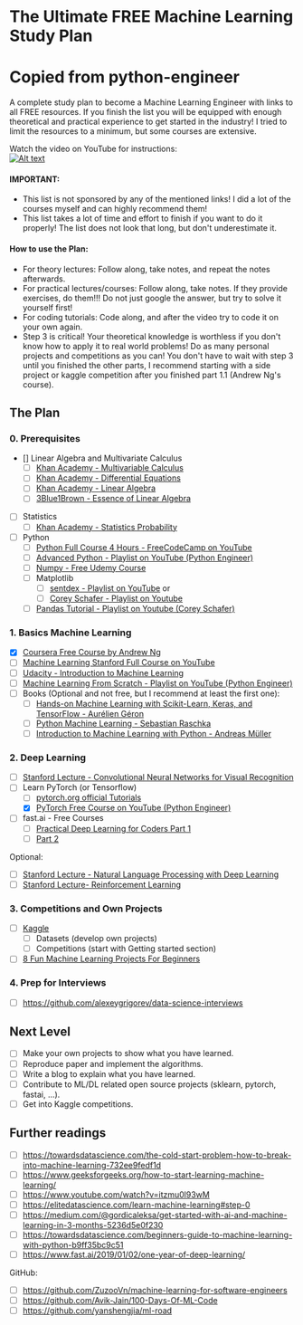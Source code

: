# The Ultimate FREE Machine Learning Study Plan

# Copied from python-engineer

A complete study plan to become a Machine Learning Engineer with links to all FREE resources. If you finish the list you will be equipped with enough theoretical and practical experience to get started in the industry! I tried to limit the resources to a minimum, but some courses are extensive.

Watch the video on YouTube for instructions:  
[![Alt text](https://img.youtube.com/vi/dYvt3vSJaQA/hqdefault.jpg)](https://www.youtube.com/watch?v=dYvt3vSJaQA)

#### IMPORTANT:

- This list is not sponsored by any of the mentioned links! I did a lot of the courses myself and can highly recommend them!
- This list takes a lot of time and effort to finish if you want to do it properly! The list does not look that long, but don't underestimate it.

#### How to use the Plan:

- For theory lectures: Follow along, take notes, and repeat the notes afterwards.
- For practical lectures/courses: Follow along, take notes. If they provide exercises, do them!!! Do not just google the answer, but try to solve it yourself first!
- For coding tutorials: Code along, and after the video try to code it on your own again.
- Step 3 is critical! Your theoretical knowledge is worthless if you don't know how to apply it to real world problems! Do as many personal projects and competitions as you can! You don't have to wait with step 3 until you finished the other parts, I recommend starting with a side project or kaggle competition after you finished part 1.1 (Andrew Ng's course).

## The Plan

### 0. Prerequisites

- [] Linear Algebra and Multivariate Calculus
  - [ ] [Khan Academy - Multivariable Calculus](https://www.khanacademy.org/math/multivariable-calculus)
  - [ ] [Khan Academy - Differential Equations](https://www.khanacademy.org/math/differential-equations)
  - [ ] [Khan Academy - Linear Algebra](https://www.khanacademy.org/math/linear-algebra)
  - [ ] [3Blue1Brown - Essence of Linear Algebra](https://www.3blue1brown.com/essence-of-linear-algebra-page/)
- [ ] Statistics
  - [ ] [Khan Academy - Statistics Probability](https://www.khanacademy.org/math/statistics-probability)
- [ ] Python
  - [ ] [Python Full Course 4 Hours - FreeCodeCamp on YouTube](https://www.youtube.com/watch?v=rfscVS0vtbw)
  - [ ] [Advanced Python - Playlist on YouTube (Python Engineer)](https://www.youtube.com/watch?v=QLTdOEn79Rc&list=PLqnslRFeH2UqLwzS0AwKDKLrpYBKzLBy2)
  - [ ] [Numpy - Free Udemy Course](https://www.udemy.com/course/deep-learning-prerequisites-the-numpy-stack-in-python/)
  - [ ] Matplotlib
    - [ ] [sentdex - Playlist on YouTube](https://www.youtube.com/watch?v=q7Bo_J8x_dw&list=PLQVvvaa0QuDfefDfXb9Yf0la1fPDKluPF) or
    - [ ] [Corey Schafer - Playlist on Youtube](https://www.youtube.com/watch?v=UO98lJQ3QGI&list=PL-osiE80TeTvipOqomVEeZ1HRrcEvtZB_)
  - [ ] [Pandas Tutorial - Playlist on Youtube (Corey Schafer)](https://www.youtube.com/watch?v=ZyhVh-qRZPA&list=PL-osiE80TeTsWmV9i9c58mdDCSskIFdDS)

### 1. Basics Machine Learning

- [x] [Coursera Free Course by Andrew Ng](https://www.coursera.org/learn/machine-learning)
- [ ] [Machine Learning Stanford Full Course on YouTube](https://www.youtube.com/watch?v=PPLop4L2eGk&list=PLLssT5z_DsK-h9vYZkQkYNWcItqhlRJLN)
- [ ] [Udacity - Introduction to Machine Learning](https://www.udacity.com/course/intro-to-machine-learning--ud120)
- [ ] [Machine Learning From Scratch - Playlist on YouTube (Python Engineer)](https://www.youtube.com/watch?v=ngLyX54e1LU&list=PLqnslRFeH2Upcrywf-u2etjdxxkL8nl7E)
- [ ] Books (Optional and not free, but I recommend at least the first one):
  - [ ] [Hands-on Machine Learning with Scikit-Learn, Keras, and TensorFlow - Aurélien Géron](https://www.amazon.com/Hands-Machine-Learning-Scikit-Learn-TensorFlow/dp/1492032646/ref=sr_1_1?crid=1J69S9GKU93E4&keywords=hands+on+machine+learning+with+scikit-learn+and+tensorflow+2&qid=1584648367&sprefix=hands+o%2Caps%2C256&sr=8-1)
  - [ ] [Python Machine Learning - Sebastian Raschka](https://www.amazon.com/Python-Machine-Learning-scikit-learn-TensorFlow/dp/1789955750/ref=sr_1_1?crid=L7PEHL95RXH4&keywords=python+machine+learning&qid=1584648438&sprefix=python+ma%2Caps%2C230&sr=8-1)
  - [ ] [Introduction to Machine Learning with Python - Andreas Müller](https://www.amazon.com/Introduction-Machine-Learning-Python-Scientists/dp/1449369413/ref=sr_1_1?crid=WAQPG9CEM3W&keywords=introduction+to+machine+learning+with+python&qid=1584648523&sprefix=introduc%2Caps%2C238&sr=8-1)

### 2. Deep Learning

- [ ] [Stanford Lecture - Convolutional Neural Networks for Visual Recognition](https://www.youtube.com/watch?v=vT1JzLTH4G4&list=PL3FW7Lu3i5JvHM8ljYj-zLfQRF3EO8sYv)
- [ ] Learn PyTorch (or Tensorflow)
  - [ ] [pytorch.org official Tutorials](https://pytorch.org/tutorials/)
  - [x] [PyTorch Free Course on YouTube (Python Engineer)](https://www.youtube.com/watch?v=EMXfZB8FVUA&list=PLqnslRFeH2UrcDBWF5mfPGpqQDSta6VK4)
- [ ] fast.ai - Free Courses
  - [ ] [Practical Deep Learning for Coders Part 1](https://www.fast.ai/)
  - [ ] [Part 2](https://course.fast.ai/part2)

Optional:

- [ ] [Stanford Lecture - Natural Language Processing with Deep Learning](https://www.youtube.com/watch?v=8rXD5-xhemo&list=PLoROMvodv4rOhcuXMZkNm7j3fVwBBY42z)
- [ ] [Stanford Lecture- Reinforcement Learning](https://www.youtube.com/watch?v=FgzM3zpZ55o&list=PLoROMvodv4rOSOPzutgyCTapiGlY2Nd8u)

### 3. Competitions and Own Projects

- [ ] [Kaggle](https://www.kaggle.com/)
  - [ ] Datasets (develop own projects)
  - [ ] Competitions (start with Getting started section)
- [ ] [8 Fun Machine Learning Projects For Beginners](https://elitedatascience.com/machine-learning-projects-for-beginners)

### 4. Prep for Interviews

- [ ] https://github.com/alexeygrigorev/data-science-interviews

## Next Level

- [ ] Make your own projects to show what you have learned.
- [ ] Reproduce paper and implement the algorithms.
- [ ] Write a blog to explain what you have learned.
- [ ] Contribute to ML/DL related open source projects (sklearn, pytorch, fastai, ...).
- [ ] Get into Kaggle competitions.

## Further readings

- [ ] https://towardsdatascience.com/the-cold-start-problem-how-to-break-into-machine-learning-732ee9fedf1d
- [ ] https://www.geeksforgeeks.org/how-to-start-learning-machine-learning/
- [ ] https://www.youtube.com/watch?v=itzmu0l93wM
- [ ] https://elitedatascience.com/learn-machine-learning#step-0
- [ ] https://medium.com/@gordicaleksa/get-started-with-ai-and-machine-learning-in-3-months-5236d5e0f230
- [ ] https://towardsdatascience.com/beginners-guide-to-machine-learning-with-python-b9ff35bc9c51
- [ ] https://www.fast.ai/2019/01/02/one-year-of-deep-learning/

GitHub:

- [ ] https://github.com/ZuzooVn/machine-learning-for-software-engineers
- [ ] https://github.com/Avik-Jain/100-Days-Of-ML-Code
- [ ] https://github.com/yanshengjia/ml-road
